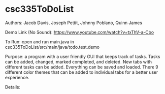 # csc335ToDoList
Authors: Jacob Davis, Joseph Pettit, Johnny Poblano, Quinn James

Demo Link (No Sound): https://www.youtube.com/watch?v=txThV-a-Cbo

To Run: open and run main.java in csc335ToDoList/src/main/java/todo.test.demo

Purpose: a program with a user friendly GUI that keeps track of tasks. Tasks can be added, changed, marked completed, and deleted. New tabs with different tasks can be added. Everything can be saved and loaded. There 9 different color themes that can be added to individual tabs for a better user experience.

Details: 
